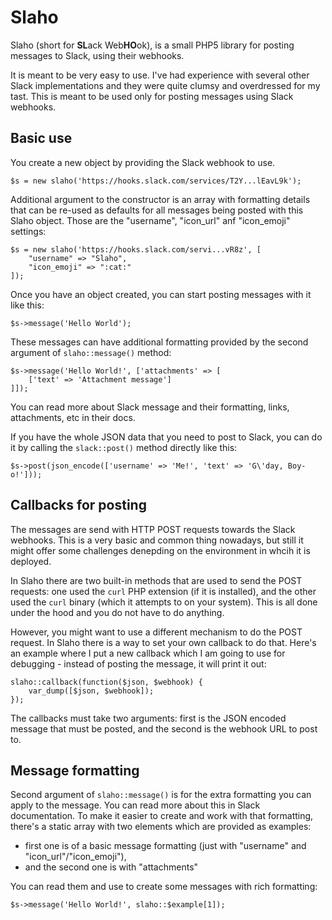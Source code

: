 # Slaho
Slaho (short for **SL**ack Web**HO**ok), is a small PHP5 library for posting messages to Slack, using their webhooks.

It is meant to be very easy to use. I've had experience with several other Slack implementations and they were quite clumsy and overdressed for my tast. This is meant to be used only for posting messages using Slack webhooks. 

## Basic use
You create a new object by providing the Slack webhook to use. 

	$s = new slaho('https://hooks.slack.com/services/T2Y...lEavL9k');

Additional argument to the constructor is an array with formatting details that can be re-used as defaults for all messages being posted with this Slaho object. Those are the "username", "icon_url" anf "icon_emoji" settings:

	$s = new slaho('https://hooks.slack.com/servi...vR8z', [
		"username" => "Slaho",
		"icon_emoji" => ":cat:"
	]);

Once you have an object created, you can start posting messages with it like this:

	$s->message('Hello World');

These messages can have additional formatting provided by the second argument of `slaho::message()` method:

	$s->message('Hello World!', ['attachments' => [
		['text' => 'Attachment message']
	]]);

You can read more about Slack message and their formatting, links, attachments, etc in their docs.

If you have the whole JSON data that you need to post to Slack, you can do it by calling the `slack::post()` method directly like this:

	$s->post(json_encode(['username' => 'Me!', 'text' => 'G\'day, Boy-o!']));

## Callbacks for posting
The messages are send with HTTP POST requests towards the Slack webhooks. This is a very basic and common thing nowadays, but still it might offer some challenges denepding on the environment in whcih it is deployed.

In Slaho there are two built-in methods that are used to send the POST requests: one used the `curl` PHP extension (if it is installed), and the other used the `curl` binary (which it attempts to on your system). This is all done under the hood and you do not have to do anything. 

However, you might want to  use a different mechanism to do the POST request. In Slaho there is a way to set your own callback to do that. Here's an example where I put a new callback which I am going to use for debugging - instead of posting the message, it will print it out:

	slaho::callback(function($json, $webhook) {
		var_dump([$json, $webhook]);
	});

The callbacks must take two arguments: first is the JSON encoded message that must be posted, and the second is the webhook URL to post to.

## Message formatting
Second argument of `slaho::message()` is for the extra formatting you can apply to the message. You can read more about this in Slack documentation. To make it easier to create and work with that formatting, there's a static array with two elements which are provided as examples: 

 * first one is of a basic message formatting (just with "username" and "icon_url"/"icon_emoji"), 
 * and the second one is with "attachments"

You can read them and use to create some messages with rich formatting:

	$s->message('Hello World!', slaho::$example[1]);
  
